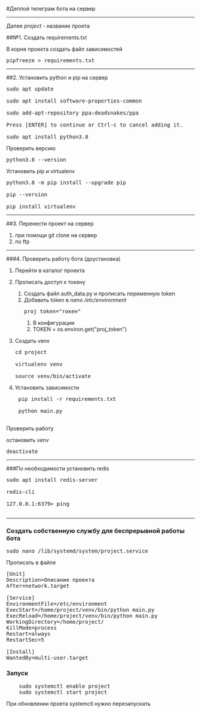#Деплой телеграм бота на сервер

***

Далее _project_ - название проета

##№1. Создать requirements.txt

В корне проекта создать файл зависимостей 

<pre>pipfreeze > requirements.txt </pre>

***

##2. Установить python и  pip на сервер

<pre>sudo apt update

sudo apt install software-properties-common

sudo add-apt-repository ppa:deadsnakes/ppa

Press [ENTER] to continue or Ctrl-c to cancel adding it.

sudo apt install python3.8 </pre>

Проверить версию 

<pre>python3.8 --version</pre>

Установить pip и virtualenv

<pre>python3.8 -m pip install --upgrade pip

pip --version

pip install virtualenv</pre>

***

##3. Перенести проект на сервер

1. при помощи git clone  на сервер
2. по ftp

***

###4. Проверить работу бота (доустановка)

1. Перейти в каталог проекта
2. Прописать доступ к токену 
   1. Создать файл auth_data.py и прописать переменную token
   2. Добавить token в <i>nano /etc/environment</i> <pre>proj_token="токен"</pre>
      1. В конфигурации
      2. TOKEN = os.environ.get("proj_token")
3. Создать venv
   <pre>
   cd project
   
   virtualenv venv
   
   source venv/bin/activate
   </pre>
4. Установить зависимости

    <pre>
    pip install -r requirements.txt
   
    python main.py
    </pre>
Проверить работу

остановить venv 
<pre>
deactivate </pre>
***

###По необходимости установить redis
<pre>
sudo apt install redis-server

redis-cli

127.0.0.1:6379> ping

</pre>

***

### Создать собственную службу для беспрерывной работы бота

<pre>
sudo nano /lib/systemd/system/project.service
</pre>

Прописать в файле

<pre>
[Unit]
Description=Описание проекта
After=network.target

[Service]
EnvironmentFile=/etc/environment
ExecStart=/home/project/venv/bin/python main.py
ExecReload=/home/project/venv/bin/python main.py
WorkingDirectory=/home/project/
KillMode=process
Restart=always
RestartSec=5

[Install]
WantedBy=multi-user.target
</pre>

### Запуск 
<pre>
    sudo systemctl enable project
    sudo systemctl start project
</pre>

При обновлении проета systemctl нужно перезапускать